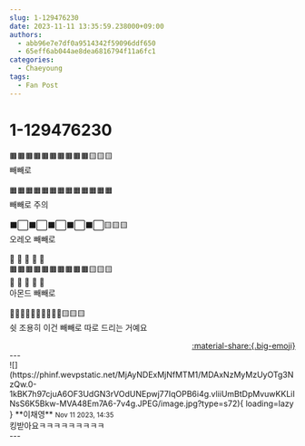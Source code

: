 ```yaml
---
slug: 1-129476230
date: 2023-11-11 13:35:59.238000+09:00
authors:
  - abb96e7e7df0a9514342f59096ddf650
  - 65eff6ab044ae8dea6816794f11a6fc1
categories:
  - Chaeyoung
tags:
  - Fan Post
---
```


# 1-129476230

<div class="post-container" markdown="1">
<div class="content-container md-sidebar__scrollwrap" markdown="1">

🟫🟫🟫🟫🟫🟫🟫🟫🟫🟫🟨🟨🟨<br>빼빼로<br><br>🟧🟧🟧🟧🟧🟧🟧🟧🟧🟧🟧🟧🟧<br>빼빼로 주의<br><br>⬛⬜⬛⬜⬛⬜⬛⬜⬛⬜🟨🟨🟨<br>오레오 빼빼로<br><br>🔸    🔸     🔸     🔸    🔸<br>🟫🟫🟫🟫🟫🟫🟫🟫🟫🟫🟨🟨🟨<br>    🔸    🔸    🔸    🔸     🔸<br>아몬드 빼빼로<br><br>💟💟💟💟💟💟💟💟💟💟🟨🟨🟨<br>쉿 조용히 이건 빼빼로 따로 드리는 거예요

</div>
</div>

<div style="text-align: right;" markdown="1">
<a href="https://weverse.io/fromis9/fanpost/1-129476230" style="text-align: right;">:material-share:{.big-emoji}</a>
</div>
---

<div class="comments-container md-sidebar__scrollwrap" markdown="1">
<div class="comment" markdown="1">
<div class='id-container' markdown="1">
![](https://phinf.wevpstatic.net/MjAyNDExMjNfMTM1/MDAxNzMyMzUyOTg3NzQw.0-1kBK7h97cjuA6OF3UdGN3rVOdUNEpwj77IqOPB6i4g.vliiUmBtDpMvuwKKLiINsS6K5Bkw-MVA48Em7A6-7v4g.JPEG/image.jpg?type=s72){ loading=lazy }
**<span class="artist">이채영</span>** <small>Nov 11 2023, 14:35</small><br>
</div>
<div class='comment-body' markdown="1">
킹받아요ㅋㅋㅋㅋㅋㅋㅋㅋㅋ
</div>
</div>
</div>
---
